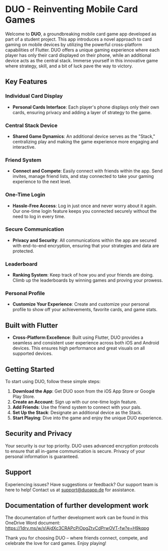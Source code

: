 # DUO - Reinventing Mobile Card Games

Welcome to **DUO**, a groundbreaking mobile card game app developed as part of a student project. This app introduces a novel approach to card gaming on mobile devices by utilizing the powerful cross-platform capabilities of Flutter. DUO offers a unique gaming experience where each player has only their card displayed on their phone, while an additional device acts as the central stack. Immerse yourself in this innovative game where strategy, skill, and a bit of luck pave the way to victory.

## Key Features

### Individual Card Display
- **Personal Cards Interface**: Each player's phone displays only their own cards, ensuring privacy and adding a layer of strategy to the game.

### Central Stack Device
- **Shared Game Dynamics**: An additional device serves as the "Stack," centralizing play and making the game experience more engaging and interactive.

### Friend System
- **Connect and Compete**: Easily connect with friends within the app. Send invites, manage friend lists, and stay connected to take your gaming experience to the next level.

### One-Time Login
- **Hassle-Free Access**: Log in just once and never worry about it again. Our one-time login feature keeps you connected securely without the need to log in every time.

### Secure Communication
- **Privacy and Security**: All communications within the app are secured with end-to-end encryption, ensuring that your strategies and data are protected.

### Leaderboard
- **Ranking System**: Keep track of how you and your friends are doing. Climb up the leaderboards by winning games and proving your prowess.

### Personal Profile
- **Customize Your Experience**: Create and customize your personal profile to show off your achievements, favorite cards, and game stats.

## Built with Flutter

- **Cross-Platform Excellence**: Built using Flutter, DUO provides a seamless and consistent user experience across both iOS and Android devices. This ensures high performance and great visuals on all supported devices.

## Getting Started

To start using DUO, follow these simple steps:
1. **Download the App**: Get DUO soon from the iOS App Store or Google Play Store.
2. **Create an Account**: Sign up with our one-time login feature.
3. **Add Friends**: Use the friend system to connect with your pals.
4. **Set Up the Stack**: Designate an additional device as the Stack.
5. **Start Playing**: Dive into the game and enjoy the unique DUO experience.

## Security and Privacy

Your security is our top priority. DUO uses advanced encryption protocols to ensure that all in-game communication is secure. Privacy of your personal information is guaranteed.

## Support

Experiencing issues? Have suggestions or feedback? Our support team is here to help! Contact us at [support@duoapp.de](mailto:support@duoapp.de) for assistance.

## Documentation of further development work

The documentation of further development work can be found in this OneDrive Word document: https://1drv.ms/w/s!AjdXc3CRAPcPiOpgZtvCdPrwOVT-fw?e=H9kqpg



Thank you for choosing DUO – where friends connect, compete, and celebrate the love for card games. Enjoy playing!

